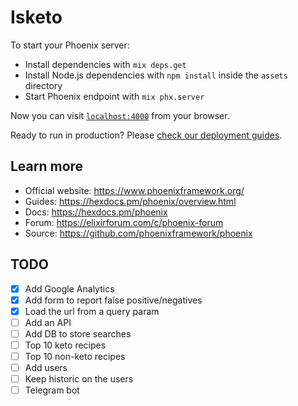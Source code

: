 # Isketo

To start your Phoenix server:

  * Install dependencies with `mix deps.get`
  * Install Node.js dependencies with `npm install` inside the `assets` directory
  * Start Phoenix endpoint with `mix phx.server`

Now you can visit [`localhost:4000`](http://localhost:4000) from your browser.

Ready to run in production? Please [check our deployment guides](https://hexdocs.pm/phoenix/deployment.html).

## Learn more

  * Official website: https://www.phoenixframework.org/
  * Guides: https://hexdocs.pm/phoenix/overview.html
  * Docs: https://hexdocs.pm/phoenix
  * Forum: https://elixirforum.com/c/phoenix-forum
  * Source: https://github.com/phoenixframework/phoenix

## TODO

- [x] Add Google Analytics
- [x] Add form to report false positive/negatives
- [x] Load the url from a query param
- [ ] Add an API
- [ ] Add DB to store searches
- [ ] Top 10 keto recipes
- [ ] Top 10 non-keto recipes
- [ ] Add users
- [ ] Keep historic on the users
- [ ] Telegram bot